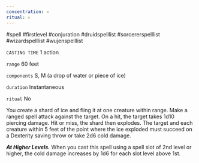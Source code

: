 ```yaml
---
concentration: 𐄂
ritual: 𐄂
---
```

#spell #firstlevel #conjuration #druidspelllist #sorcererspelllist #wizardspelllist #wujenspelllist

`CASTING TIME`
1 action

`range`
60 feet

`components`
S, M (a drop of water or piece of ice)

`duration`
Instantaneous

`ritual`
No

You create a shard of ice and fling it at one creature within range. Make a ranged spell attack against the target. On a hit, the target takes 1d10 piercing damage. Hit or miss, the shard then explodes. The target and each creature within 5 feet of the point where the ice exploded must succeed on a Dexterity saving throw or take 2d6 cold damage.

**_At Higher Levels._** When you cast this spell using a spell slot of 2nd level or higher, the cold damage increases by 1d6 for each slot level above 1st.